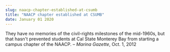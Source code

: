 ```yaml
---
slug: naacp-chapter-established-at-csumb
title: "NAACP chapter established at CSUMB"
date: January 01 2020
---
```


<p>They have no memories of the civil-rights milestones of the mid-1960s, but that hasn't prevented students at Cal State Monterey Bay from starting a campus chapter of the NAACP. <em>– Marina Gazette</em>, Oct. 1, 2012
</p>
